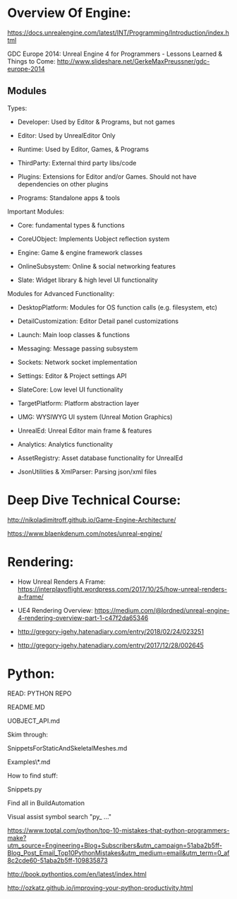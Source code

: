 # Overview Of Engine:

<https://docs.unrealengine.com/latest/INT/Programming/Introduction/index.html>

GDC Europe 2014: Unreal Engine 4 for Programmers - Lessons Learned & Things to Come: <http://www.slideshare.net/GerkeMaxPreussner/gdc-europe-2014>

## Modules

Types:

- Developer: Used by Editor & Programs, but not games

- Editor: Used by UnrealEditor Only

- Runtime: Used by Editor, Games, & Programs

- ThirdParty: External third party libs/code

- Plugins: Extensions for Editor and/or Games. Should not have dependencies on other plugins

- Programs: Standalone apps & tools

Important Modules:

- Core: fundamental types & functions

- CoreUObject: Implements Uobject reflection system

- Engine: Game & engine framework classes

- OnlineSubsystem: Online & social networking features

- Slate: Widget library & high level UI functionality

Modules for Advanced Functionality:

- DesktopPlatform: Modules for OS function calls (e.g. filesystem, etc)

- DetailCustomization: Editor Detail panel customizations

- Launch: Main loop classes & functions

- Messaging: Message passing subsystem

- Sockets: Network socket implementation

- Settings: Editor & Project settings API

- SlateCore: Low level UI functionality

- TargetPlatform: Platform abstraction layer

- UMG: WYSIWYG UI system (Unreal Motion Graphics)

- UnrealEd: Unreal Editor main frame & features

- Analytics: Analytics functionality

- AssetRegistry: Asset database functionality for UnrealEd

- JsonUtilities & XmlParser: Parsing json/xml files

# Deep Dive Technical Course:

<http://nikoladimitroff.github.io/Game-Engine-Architecture/>

<https://www.blaenkdenum.com/notes/unreal-engine/>

# Rendering:

- How Unreal Renders A Frame: <https://interplayoflight.wordpress.com/2017/10/25/how-unreal-renders-a-frame/>

- UE4 Rendering Overview: <https://medium.com/@lordned/unreal-engine-4-rendering-overview-part-1-c47f2da65346>

- <http://gregory-igehy.hatenadiary.com/entry/2018/02/24/023251>

- <http://gregory-igehy.hatenadiary.com/entry/2017/12/28/002645>

# Python:

READ: PYTHON REPO

README.MD

UOBJECT_API.md

Skim through:

SnippetsForStaticAndSkeletalMeshes.md

Examples\\\*.md

How to find stuff:

Snippets.py

Find all in BuildAutomation

Visual assist symbol search "py\_ ..."

<https://www.toptal.com/python/top-10-mistakes-that-python-programmers-make?utm_source=Engineering+Blog+Subscribers&utm_campaign=51aba2b5ff-Blog_Post_Email_Top10PythonMistakes&utm_medium=email&utm_term=0_af8c2cde60-51aba2b5ff-109835873>

<http://book.pythontips.com/en/latest/index.html>

<http://ozkatz.github.io/improving-your-python-productivity.html>

